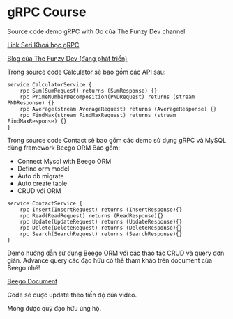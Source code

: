 # gRPC Course

Source code demo gRPC with Go của The Funzy Dev channel

[Link Seri Khoá học gRPC](https://www.youtube.com/watch?v=x8dybRs5q_g&list=PLC4c48H3oDRzLAn-YsHzY306qhuEvjhmh)


[Blog của The Funzy Dev (đang phát triển)](https://funzydev.blogspot.com/)

Trong source code Calculator sẽ bao gồm các API sau:
```
service CalculatorService {
    rpc Sum(SumRequest) returns (SumResponse) {}
    rpc PrimeNumberDecomposition(PNDRequest) returns (stream PNDResponse) {}
    rpc Average(stream AverageRequest) returns (AverageResponse) {}
    rpc FindMax(stream FindMaxRequest) returns (stream FindMaxResponse) {}
}
```


Trong source code Contact sẽ bao gồm các demo sử dụng gRPC và MySQL dùng framework Beego ORM
Bao gồm:
 - Connect Mysql with Beego ORM
 - Define orm model
 - Auto db migrate
 - Auto create table
 - CRUD với ORM

```
service ContactService {
    rpc Insert(InsertRequest) returns (InsertResponse){}
    rpc Read(ReadRequest) returns (ReadResponse){}
    rpc Update(UpdateRequest) returns (UpdateResponse){}
    rpc Delete(DeleteRequest) returns (DeleteResponse){}
    rpc Search(SearchRequest) returns (SearchResponse){}
}
```

Demo hướng dẫn sử dụng Beego ORM với các thao tác CRUD và query đơn giản.
Advance query các đạo hữu có thể tham khảo trên document của Beego nhé!

[Beego Document](https://beego.me/docs/mvc/model/orm.md)


Code sẽ được update theo tiến độ của video.

Mong được quý đạo hữu ủng hộ.
